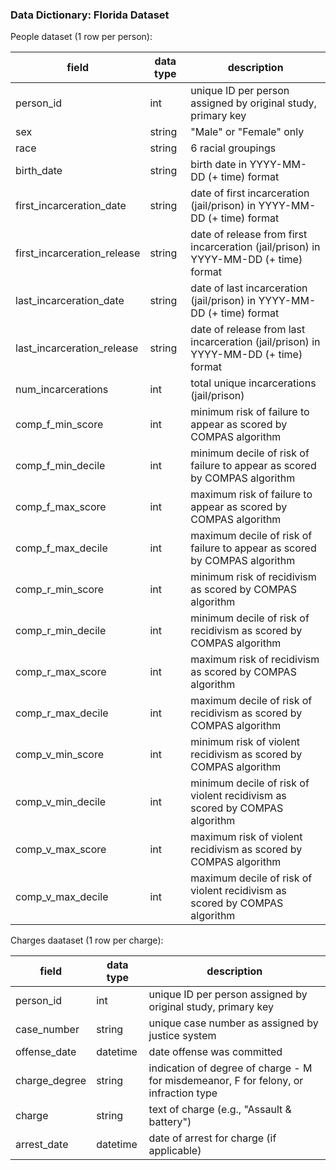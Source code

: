 ### Data Dictionary: Florida Dataset

People dataset (1 row per person):


| field                        | data type | description                                                                          |
| ---------------------------- | --------- | ------------------------------------------------------------------------------------ |
| person_id                    | int       | unique ID per person assigned by original study, primary key                         |
| sex                          | string    | "Male" or "Female" only                                                              |
| race                         | string    | 6 racial groupings                                                                   |
| birth_date                   | string    | birth date in YYYY-MM-DD (+ time) format                                             |
| first_incarceration_date     | string    | date of first incarceration (jail/prison) in YYYY-MM-DD (+ time) format              |
| first_incarceration_release  | string    | date of release from first incarceration (jail/prison) in YYYY-MM-DD (+ time) format |
| last_incarceration_date      | string    | date of last incarceration (jail/prison) in YYYY-MM-DD (+ time) format               |
| last_incarceration_release   | string    | date of release from last incarceration (jail/prison) in YYYY-MM-DD (+ time) format  |
| num_incarcerations           | int       | total unique incarcerations (jail/prison)                                            |
| comp_f_min_score             | int       | minimum risk of failure to appear as scored by COMPAS algorithm                      |
| comp_f_min_decile            | int       | minimum decile of risk of failure to appear as scored by COMPAS algorithm            |
| comp_f_max_score             | int       | maximum risk of failure to appear as scored by COMPAS algorithm                      |
| comp_f_max_decile            | int       | maximum decile of risk of failure to appear as scored by COMPAS algorithm            |
| comp_r_min_score             | int       | minimum risk of recidivism as scored by COMPAS algorithm                             |
| comp_r_min_decile            | int       | minimum decile of risk of recidivism as scored by COMPAS algorithm                   |
| comp_r_max_score             | int       | maximum risk of recidivism as scored by COMPAS algorithm                             |
| comp_r_max_decile            | int       | maximum decile of risk of recidivism as scored by COMPAS algorithm                   |
| comp_v_min_score             | int       | minimum risk of violent recidivism as scored by COMPAS algorithm                     |
| comp_v_min_decile            | int       | minimum decile of risk of violent recidivism as scored by COMPAS algorithm           |
| comp_v_max_score             | int       | maximum risk of violent recidivism as scored by COMPAS algorithm                     |
| comp_v_max_decile            | int       | maximum decile of risk of violent recidivism as scored by COMPAS algorithm           |


Charges daataset (1 row per charge):


| field                        | data type | description                                                                          |
| ---------------------------- | --------- | ------------------------------------------------------------------------------------ |
| person_id                    | int       | unique ID per person assigned by original study, primary key                         |
| case_number                  | string    | unique case number as assigned by justice system                                     |
| offense_date                 | datetime  | date offense was committed                                                           |
| charge_degree                | string    | indication of degree of charge - M for misdemeanor, F for felony, or infraction type |
| charge                       | string    | text of charge (e.g., "Assault & battery")                                           |
| arrest_date                  | datetime  | date of arrest for charge (if applicable)                                            |
